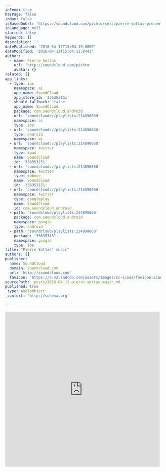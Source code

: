 ```yaml
---
inFeed: true
hasPage: false
inNav: false
isBasedOnUrl: 'https://soundcloud.com/pichto/sets/pierre-sottas-presentation'
inLanguage: null
starred: false
keywords: []
description: ''
datePublished: '2016-04-12T15:04:19.009Z'
dateModified: '2016-04-12T15:04:11.844Z'
author:
  - name: Pierre Sottas
    url: 'http://soundcloud.com/pichto'
    avatar: {}
related: []
app_links:
  - type: ios
    namespace: ai
    app_name: SoundCloud
    app_store_id: '336353151'
  - should_fallback: 'false'
    app_name: SoundCloud
    package: com.soundcloud.android
    url: 'soundcloud://playlists:214890660'
    namespace: ai
    type: ios
  - url: 'soundcloud://playlists:214890660'
    type: android
    namespace: ai
  - url: 'soundcloud://playlists:214890660'
    namespace: twitter
    type: ipad
    name: SoundCloud
    id: '336353151'
  - url: 'soundcloud://playlists:214890660'
    namespace: twitter
    type: iphone
    name: SoundCloud
    id: '336353151'
  - url: 'soundcloud://playlists:214890660'
    namespace: twitter
    type: googleplay
    name: SoundCloud
    id: com.soundcloud.android
  - path: 'soundcloud/playlists:214890660'
    package: com.soundcloud.android
    namespace: google
    type: android
  - path: 'soundcloud/playlists:214890660'
    package: '336353151'
    namespace: google
    type: ios
title: "Pierre Sottas' music"
authors: []
publisher:
  name: SoundCloud
  domain: soundcloud.com
  url: 'http://soundcloud.com'
  favicon: 'https://a-v2.sndcdn.com/assets/images/sc-icons/favicon-2cadd14b.ico'
sourcePath: _posts/2016-04-12-pierre-sottas-music.md
published: true
_type: AudioObject
_context: 'http://schema.org'

---
```

<iframe src="https://cdn.embedly.com/widgets/media.html?src=https%3A%2F%2Fw.soundcloud.com%2Fplayer%2F%3Fvisual%3Dtrue%26url%3Dhttp%253A%252F%252Fapi.soundcloud.com%252Fplaylists%252F214890660%26show_artwork%3Dtrue&amp;url=https%3A%2F%2Fsoundcloud.com%2Fpichto%2Fsets%2Fpierre-sottas-presentation&amp;image=http%3A%2F%2Fa1.sndcdn.com%2Fimages%2Ffb_placeholder.png%3F1460108379&amp;key=b7d04c9b404c499eba89ee7072e1c4f7&amp;type=text%2Fhtml&amp;schema=soundcloud" width="500" height="500" scrolling="no" frameborder="0" allowfullscreen="allowfullscreen" style=""></iframe>